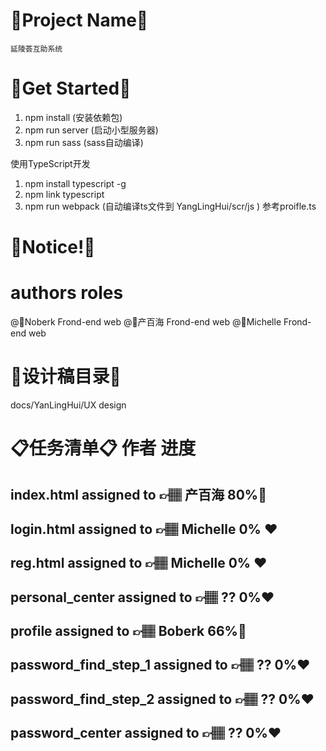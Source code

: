# 💎Project Name💎
    延陵荟互助系统

# 💎Get Started💎
1) npm install (安装依赖包)
2) npm run server (启动小型服务器)
3) npm run sass  (sass自动编译)

使用TypeScript开发
1) npm install typescript -g 
2) npm link typescript
3) npm run webpack (自动编译ts文件到  YangLingHui/scr/js ) 参考proifle.ts


# 💎Notice!💎


# authors                  roles
@🍍Noberk         Frond-end web 
@🥇产百海          Frond-end web 
@🏅Michelle       Frond-end web 

# 💎设计稿目录💎
docs/YanLingHui/UX design

# 📋任务清单📋                  作者                                        进度
## index.html                   assigned to     👉🏽  产百海           80%💚
## login.html                    assigned to     👉🏽  Michelle        0% ❤️ 
## reg.html                       assigned to     👉🏽  Michelle        0% ❤️        
## personal_center          assigned to    👉🏽  ??                    0%❤️
## profile                           assigned to    👉🏽  Boberk           66%💛️ 
## password_find_step_1  assigned to   👉🏽  ??                    0%❤️   
## password_find_step_2  assigned to   👉🏽  ??                    0%❤️
## password_center          assigned to   👉🏽  ??                     0%❤️





